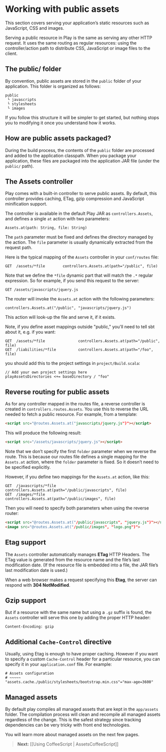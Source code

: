 # Working with public assets

This section covers serving your application’s static resources such as JavaScript, CSS and images.

Serving a public resource in Play is the same as serving any other HTTP request. It uses the same routing as regular resources: using the controller/action path to distribute CSS, JavaScript or image files to the client.

## The public/ folder

By convention, public assets are stored in the `public` folder of your application. This folder is organized as follows:

```
public
 └ javascripts
 └ stylesheets
 └ images
```

If you follow this structure it will be simpler to get started, but nothing stops you to modifying it once you understand how it works.

## How are public assets packaged?

During the build process, the contents of the `public` folder are processed and added to the application classpath. When you package your application, these files are packaged into the application JAR file (under the `public/` path).

## The Assets controller

Play comes with a built-in controller to serve public assets. By default, this controller provides caching, ETag, gzip compression and JavaScript minification support.

The controller is available in the default Play JAR as `controllers.Assets`, and defines a single `at` action with two parameters:

```
Assets.at(path: String, file: String)
```

The `path` parameter must be fixed and defines the directory managed by the action. The `file` parameter is usually dynamically extracted from the request path.

Here is the typical mapping of the `Assets` controller in your `conf/routes` file:

```
GET  /assets/*file        controllers.Assets.at(path="/public", file)
```

Note that we define the `*file` dynamic part that will match the `.*` regular expression. So for example, if you send this request to the server:

```
GET /assets/javascripts/jquery.js
```

The router will invoke the `Assets.at` action with the following parameters:

```
controllers.Assets.at("/public", "javascripts/jquery.js")
```

This action will look-up the file and serve it, if it exists.

Note, if you define asset mappings outside "public," you'll need to tell
sbt about it, e.g. if you want:

```
GET  /assets/*file               controllers.Assets.at(path="/public", file)
GET  /liabilities/*file          controllers.Assets.at(path="/foo", file)
```

you should add this to the project settings in `project/Build.scala`:

```
// Add your own project settings here
playAssetsDirectories <+= baseDirectory / "foo"
```

## Reverse routing for public assets

As for any controller mapped in the routes file, a reverse controller is created in `controllers.routes.Assets`. You use this to reverse the URL needed to fetch a public resource. For example, from a template:

```html
<script src="@routes.Assets.at("javascripts/jquery.js")"></script>
```

This will produce the following result:

```html
<script src="/assets/javascripts/jquery.js"></script>
```

Note that we don’t specify the first `folder` parameter when we reverse the route. This is because our routes file defines a single mapping for the `Assets.at` action, where the `folder` parameter is fixed. So it doesn’t need to be specified explicitly.

However, if you define two mappings for the `Assets.at` action, like this:

```
GET  /javascripts/*file        controllers.Assets.at(path="/public/javascripts", file)
GET  /images/*file             controllers.Assets.at(path="/public/images", file)
```

Then you will need to specify both parameters when using the reverse router:

```html
<script src="@routes.Assets.at("/public/javascripts", "jquery.js")"></script>
<image src="@routes.Assets.at("/public/images", "logo.png")">
```

## Etag support

The `Assets` controller automatically manages **ETag** HTTP Headers. The ETag value is generated from the resource name and the file’s last modification date. (If the resource file is embedded into a file, the JAR file’s last modification date is used.)

When a web browser makes a request specifying this **Etag**, the server can respond with **304 NotModified**.

## Gzip support

But if a resource with the same name but using a `.gz` suffix is found, the `Assets` controller will serve this one by adding the proper HTTP header:

```
Content-Encoding: gzip
```

## Additional `Cache-Control` directive

Usually, using Etag is enough to have proper caching. However if you want to specify a custom `Cache-Control` header for a particular resource, you can specify it in your `application.conf` file. For example:

```
# Assets configuration
# ~~~~~
"assets.cache./public/stylesheets/bootstrap.min.css"="max-age=3600"
```

## Managed assets

By default play compiles all managed assets that are kept in the ```app/assets``` folder. The compilation process will clean and recompile all managed assets regardless of the change. This is the safest strategy since tracking dependencies can be very tricky with front end technologies. 

You will learn more about managed assets on the next few pages.


> **Next:** [[Using CoffeeScript | AssetsCoffeeScript]]